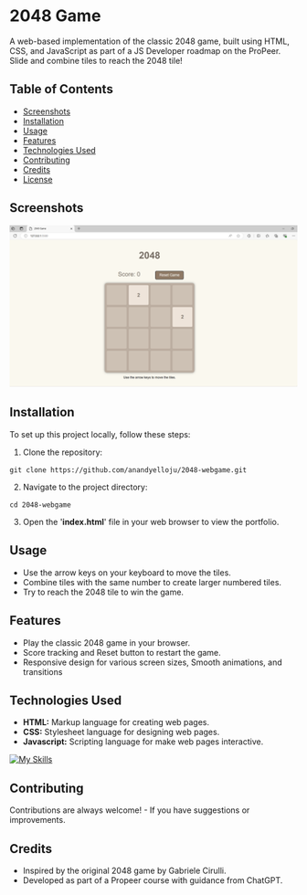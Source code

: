 # 2048 Game
A web-based implementation of the classic 2048 game, built using HTML, CSS, and JavaScript as part of a JS Developer roadmap on the ProPeer. Slide and combine tiles to reach the 2048 tile!

## Table of Contents

- [Screenshots](#screenshots)
- [Installation](#installation)
- [Usage](#usage)
- [Features](#features)
- [Technologies Used](#technologies-used)
- [Contributing](#contributing)
- [Credits](#credits)
- [License](#license)

## Screenshots

![GameUI](gameUI.png)

## Installation

To set up this project locally, follow these steps:
1. Clone the repository:   
  ```
  git clone https://github.com/anandyelloju/2048-webgame.git
  ```
2. Navigate to the project directory:
  ```
  cd 2048-webgame
  ```
3. Open the '**index.html**' file in your web browser to view the portfolio.

## Usage

- Use the arrow keys on your keyboard to move the tiles.
- Combine tiles with the same number to create larger numbered tiles.
- Try to reach the 2048 tile to win the game.

## Features

- Play the classic 2048 game in your browser.
- Score tracking and Reset button to restart the game.
- Responsive design for various screen sizes, Smooth animations, and transitions

## Technologies Used

- **HTML:** Markup language for creating web pages.
- **CSS:** Stylesheet language for designing web pages.
- **Javascript:** Scripting language for make web pages interactive.

[![My Skills](https://skillicons.dev/icons?i=html,css,javascript,,vscode,github)](https://skillicons.dev)

## Contributing

Contributions are always welcome! - If you have suggestions or improvements.

## Credits

- Inspired by the original 2048 game by Gabriele Cirulli.
- Developed as part of a Propeer course with guidance from ChatGPT.
<!--
## License

This project is licensed under the [MIT License](https://choosealicense.com/licenses/mit/) - see the [LICENSE](https://github.com/anandyelloju/2048-webgame/blob/main/LICENSE) file for details.
-->
